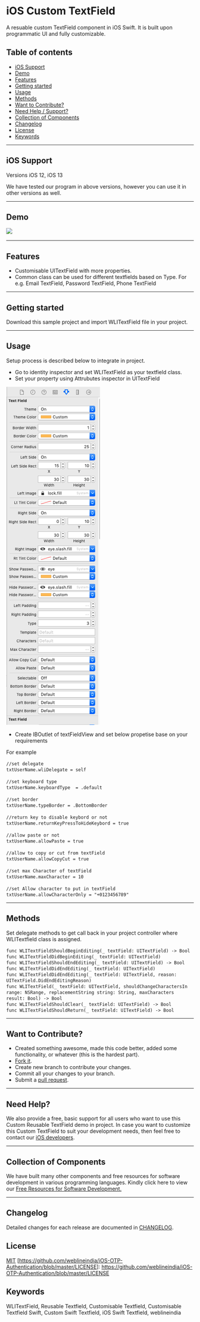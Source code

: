 # iOS Custom TextField

A resuable custom TextField component in iOS Swift. It is built upon programmatic UI and fully customizable.


## Table of contents
- [iOS Support](#iOS-support)
- [Demo](#demo)
- [Features](#features)
- [Getting started](#getting-started)
- [Usage](#usage)
- [Methods](#methods)
- [Want to Contribute?](#want-to-contribute)
- [Need Help / Support?](#need-help)
- [Collection of Components](#collection-of-Components)
- [Changelog](#changelog)
- [License](#license)
- [Keywords](#Keywords)

------

## iOS Support

Versions iOS 12, iOS 13

We have tested our program in above versions, however you can use it in other versions as well.

------

## Demo
[![](CustomTextField.gif)](http://git-ar.webline.local/iOS/IOS_Custom_Textfield/master/blob/master/CustomTextField.gif)

------

## Features

- Customisable UITextField with more properties.
- Common class can be used for different textfields based on Type. For e.g. Email TextField, Password TextField, Phone TextField

------

## Getting started

Download this sample project and import WLITextField file in your project.

------

## Usage

Setup process is described below to integrate in project.

* Go to identity inspector and set WLITextField as your textfield class.
* Set your property using Attrubutes inspector in UITextField 

[![](customProperty.png)](http://git-ar.webline.local/iOS/IOS_Custom_Textfield/master/blob/master/customProperty.png)

* Create IBOutlet of textFieldView and set below propetise base on your requirements

For example    
    
    //set delegate
    txtUserName.wliDelegate = self
    
    //set keyboard type
    txtUserName.keyboardType  = .default

    //set border 
    txtUserName.typeBorder = .BottomBorder
    
    //return key to disable keybord or not
    txtUserName.returnKeyPressToHideKeybord = true
    
    //allow paste or not
    txtUserName.allowPaste = true
    
    //allow to copy or cut from textField
    txtUserName.allowCopyCut = true
    
    //set max Character of textField
    txtUserName.maxCharacter = 10
    
    //set Allow character to put in textField 
    txtUserName.allowCharacterOnly = "+0123456789"


------

## Methods

Set delegate methods to get call back in your project controller where WLITextfield class is assigned.

    func WLITextFieldShouldBeginEditing(_ textField: UITextField) -> Bool
    func WLITextFieldDidBeginEditing(_ textField: UITextField)
    func WLITextFieldShouldEndEditing(_ textField: UITextField) -> Bool
    func WLITextFieldDidEndEditing(_ textField: UITextField)
    func WLITextFieldDidEndEditing(_ textField: UITextField, reason: UITextField.DidEndEditingReason)
    func WLITextField(_ textField: UITextField, shouldChangeCharactersIn range: NSRange, replacementString string: String, maxCharacters result: Bool) -> Bool
    func WLITextFieldShouldClear(_ textField: UITextField) -> Bool
    func WLITextFieldShouldReturn(_ textField: UITextField) -> Bool
    
------

## Want to Contribute?

- Created something awesome, made this code better, added some functionality, or whatever (this is the hardest part).
- [Fork it](http://help.github.com/forking/).
- Create new branch to contribute your changes.
- Commit all your changes to your branch.
- Submit a [pull request](http://help.github.com/pull-requests/).

------

## Need Help? 
We also provide a free, basic support for all users who want to use this Custom Reusable TextField demo in project. In case you want to customize this Custom TextField to suit your development needs, then feel free to contact our [iOS
developers](https://www.weblineindia.com/hire-ios-app-developers.html).

 ------
 
## Collection of Components
 We have built many other components and free resources for software development in various programming languages. Kindly click here to view our [Free Resources for Software Development.](https://www.weblineindia.com/software-development-resources.html)
 
------

## Changelog
Detailed changes for each release are documented in [CHANGELOG](./CHANGELOG).

## License
[MIT](LICENSE)
[https://github.com/weblineindia/iOS-OTP-Authentication/blob/master/LICENSE]: https://github.com/weblineindia/iOS-OTP-Authentication/blob/master/LICENSE

## Keywords

WLITextField, Reusable Textfield, Customisable Textfield,  Customisable Textfield Swift, Custom Swift Textfield, iOS Swift Textfield, weblineindia
